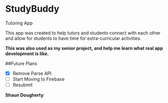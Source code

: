 # StudyBuddy
Tutoring App

This app was created to help tutors and students connect with each other and allow for students to have time for extra-curricular activities.

**This was also used as my senior project, and help me learn what real app development is like.**

##Future Plans
- [x] Remove Parse API
- [ ] Start Moving to Firebase
- [ ] Resubmit

**Shaun Dougherty**
